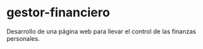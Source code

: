 # gestor-financiero
Desarrollo de una página web para llevar el control de las finanzas personales.

